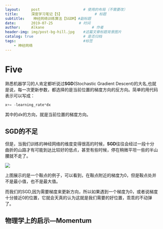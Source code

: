 ```yaml
---
layout:     post                    # 使用的布局（不需要改）
title:      深度学习笔记【5】               # 标题 
subtitle:    神经网络训练算法【SGDM】#副标题
date:       2019-07-25            # 时间
author:     Alkane                      # 作者
header-img: img/post-bg-hill.jpg    #这篇文章标题背景图片
catalog: true                       # 是否归档
tags:                               #标签
    - 神经网络
---
```


# Five

熟悉机器学习的人肯定都听说过**SGD**(Stochastic Gradient Descent)的大名,也就是说，每一次更新参数，都选择的是当前位置的梯度方向的反方向。简单的用代码表示可以写成：

```python
x+= -learning_rate*dx
```

其中的$dx$的方向，就是当前位置的梯度方向。

## SGD的不足

但是，当我们训练的神经网络的维度变得很高的时候，**SGD**往往会经过一段十分曲折的山路才有可能到达比较好的低点，甚至有些时候，停在稍微平坦一些的半山腰就不走了。



![](https://upload.wikimedia.org/wikipedia/commons/thumb/4/40/Saddle_point.png/220px-Saddle_point.png)



上图展示的是一个鞍点的例子，可以看到，在鞍点附近的梯度为0，但是鞍点处并不是最小值，也不是最大值。



而我们的SGD,因为需要梯度来更新方向，所以如果遇到一个梯度为0，或者说梯度十分接近0的位置，它就会天真的认为这就是我们需要的好位置，乖乖的不动弹了。



## 物理学上的启示—Momentum

